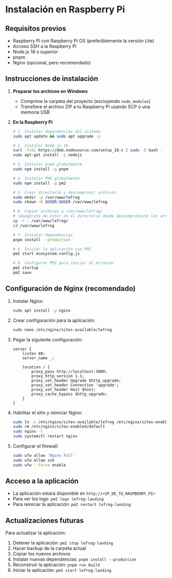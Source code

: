 # Instalación en Raspberry Pi

## Requisitos previos
- Raspberry Pi con Raspberry Pi OS (preferiblemente la versión Lite)
- Acceso SSH a la Raspberry Pi
- Node.js 18 o superior
- pnpm
- Nginx (opcional, pero recomendado)

## Instrucciones de instalación

1. **Preparar los archivos en Windows**
   - Comprime la carpeta del proyecto (excluyendo `node_modules`)
   - Transfiere el archivo ZIP a tu Raspberry Pi usando SCP o una memoria USB

2. **En la Raspberry Pi**
   ```bash
   # 1. Instalar dependencias del sistema
   sudo apt update && sudo apt upgrade -y
   
   # 2. Instalar Node.js 18
   curl -fsSL https://deb.nodesource.com/setup_18.x | sudo -E bash -
   sudo apt-get install -y nodejs
   
   # 3. Instalar pnpm globalmente
   sudo npm install -g pnpm
   
   # 4. Instalar PM2 globalmente
   sudo npm install -g pm2
   
   # 5. Crear directorio y descomprimir archivos
   sudo mkdir -p /var/www/lefrog
   sudo chown -R $USER:$USER /var/www/lefrog
   
   # 6. Copiar archivos a /var/www/lefrog/
   # (Asegúrate de estar en el directorio donde descomprimiste los archivos)
   cp -r . /var/www/lefrog/
   cd /var/www/lefrog
   
   # 7. Instalar dependencias
   pnpm install --production
   
   # 8. Iniciar la aplicación con PM2
   pm2 start ecosystem.config.js
   
   # 9. Configurar PM2 para iniciar al arrancar
   pm2 startup
   pm2 save
   ```

## Configuración de Nginx (recomendado)

1. Instalar Nginx:
   ```bash
   sudo apt install -y nginx
   ```

2. Crear configuración para la aplicación:
   ```bash
   sudo nano /etc/nginx/sites-available/lefrog
   ```

3. Pegar la siguiente configuración:
   ```nginx
   server {
       listen 80;
       server_name _;

       location / {
           proxy_pass http://localhost:3000;
           proxy_http_version 1.1;
           proxy_set_header Upgrade $http_upgrade;
           proxy_set_header Connection 'upgrade';
           proxy_set_header Host $host;
           proxy_cache_bypass $http_upgrade;
       }
   }
   ```

4. Habilitar el sitio y reiniciar Nginx:
   ```bash
   sudo ln -s /etc/nginx/sites-available/lefrog /etc/nginx/sites-enabled/
   sudo rm /etc/nginx/sites-enabled/default
   sudo nginx -t
   sudo systemctl restart nginx
   ```

5. Configurar el firewall:
   ```bash
   sudo ufw allow 'Nginx Full'
   sudo ufw allow ssh
   sudo ufw --force enable
   ```

## Acceso a la aplicación
- La aplicación estará disponible en `http://<IP_DE_TU_RASPBERRY_PI>`
- Para ver los logs: `pm2 logs lefrog-landing`
- Para reiniciar la aplicación: `pm2 restart lefrog-landing`

## Actualizaciones futuras
Para actualizar la aplicación:
1. Detener la aplicación: `pm2 stop lefrog-landing`
2. Hacer backup de la carpeta actual
3. Copiar los nuevos archivos
4. Instalar nuevas dependencias: `pnpm install --production`
5. Reconstruir la aplicación: `pnpm run build`
6. Iniciar la aplicación: `pm2 start lefrog-landing`
